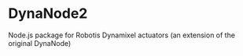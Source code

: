 # DynaNode2
Node.js package for Robotis Dynamixel actuators (an extension of the original DynaNode)
